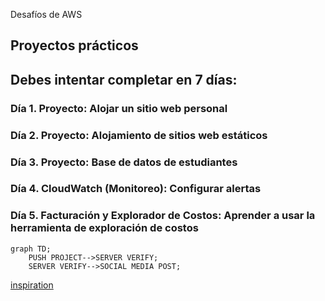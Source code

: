 Desafíos de AWS

## Proyectos prácticos
## Debes intentar completar en 7 días:

### Día 1. **Proyecto**: Alojar un sitio web personal
### Día 2. **Proyecto**: Alojamiento de sitios web estáticos
### Día 3. **Proyecto**: Base de datos de estudiantes
### Día 4. **CloudWatch (Monitoreo)**: Configurar alertas
### Día 5. **Facturación y Explorador de Costos**: Aprender a usar la herramienta de exploración de costos

```mermaid
graph TD;
    PUSH PROJECT-->SERVER VERIFY;
    SERVER VERIFY-->SOCIAL MEDIA POST;
```

[inspiration](https://www.freecodecamp.org/news/join-the-100daysofcode-556ddb4579e4/)